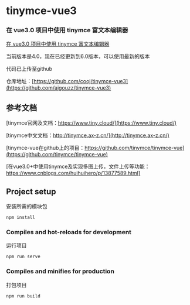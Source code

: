 # tinymce-vue3

### 在 vue3.0 项目中使用 tinymce 富文本编辑器

[在 vue3.0 项目中使用 tinymce 富文本编辑器]()

当前版本是4.0，现在已经更新到6.0版本，可以使用最新的版本

代码已上传至github

仓库地址：[https://github.com/cooj/tinymce-vue3](https://github.com/aigouzz/tinymce-vue3)

## 参考文档
[tinymce官网及文档：https://www.tiny.cloud/](https://www.tiny.cloud/)

[tinymce中文文档：http://tinymce.ax-z.cn/](http://tinymce.ax-z.cn/)

[tinymce-vue在github上的项目：https://github.com/tinymce/tinymce-vue](https://github.com/tinymce/tinymce-vue)

[在vue3.0+中使用tinymce及实现多图上传，文件上传等功能：https://www.cnblogs.com/huihuihero/p/13877589.html]

## Project setup

安装所需的模块包

```
npm install
```

### Compiles and hot-reloads for development

运行项目

```
npm run serve
```

### Compiles and minifies for production

打包项目

```
npm run build
```
